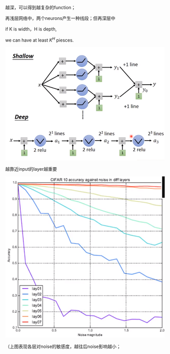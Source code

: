 越深，可以得到越复杂的function；



再浅层网络中，两个neurons产生一种线段；但再深层中



if K is width，H is depth,

we  can have at least $K^H$ piesces.



![image-20200514084819795](../imags/image-20200514084819795.png)

越靠近input的layer越重要

![image-20200514085300144](../imags/image-20200514085300144.png)

（上图表现各层对noise的敏感度，越往后noise影响越小；